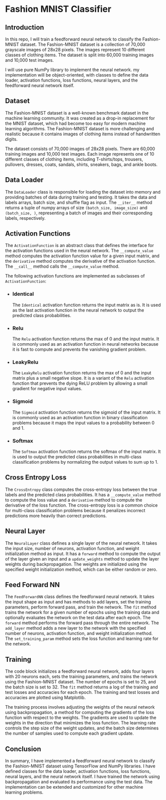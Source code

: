 # Fashion MNIST Classifier

## Introduction

In this repo, I will train a feedforward neural network to classify the Fashion-MNIST dataset. The Fashion-MNIST
dataset is a collection of 70,000 grayscale images of 28x28 pixels. The images represent 10 different classes of
clothing items. The dataset is split into 60,000 training images and 10,000 test images.

I will use pure NumPy library to implement the neural network. my implementation will be object-oriented,
with classes to define the data loader, activation functions, loss functions, neural layers, and the feedforward neural
network itself.

## Dataset

The Fashion-MNIST dataset is a well-known benchmark dataset in the machine learning community. It was created as a
drop-in replacement for the MNIST dataset, which had become too easy for modern machine learning algorithms. The
Fashion-MNIST dataset is more challenging and realistic because it contains images of clothing items instead of
handwritten digits.

The dataset consists of 70,000 images of 28x28 pixels. There are 60,000 training images and 10,000 test images. Each
image represents one of 10 different classes of clothing items, including T-shirts/tops, trousers, pullovers, dresses,
coats, sandals, shirts, sneakers, bags, and ankle boots.

## Data Loader

The `DataLoader` class is responsible for loading the dataset into memory and providing batches of data during training
and testing. It takes the data and labels arrays, batch size, and shuffle flag as input. The `__iter__` method returns a
tuple of numpy arrays of size `(batch_size, image_size)` and `(batch_size, )`, representing a batch of images and their
corresponding labels, respectively.

## Activation Functions

The `ActivationFunction` is an abstract class that defines the interface for the activation functions used in the neural
network. The `__compute_value` method computes the activation function value for a given input matrix, and
the `derivative` method computes the derivative of the activation function. The `__call__` method calls
the `__compute_value` method.

The following activation functions are implemented as subclasses of `ActivationFunction`:

- ### Identical

    The `Identical` activation function returns the input matrix as is. It is used as the last activation function in the
    neural network to output the predicted class probabilities.

- ### Relu

    The `Relu` activation function returns the max of 0 and the input matrix. It is commonly used as an activation function
    in neural networks because it is fast to compute and prevents the vanishing gradient problem.

- ### LeakyRelu

    The `LeakyRelu` activation function returns the max of 0 and the input matrix plus a small negative slope. It is a
    variant of the `Relu` activation function that prevents the dying ReLU problem by allowing a small gradient for negative
    input values.

- ### Sigmoid

    The `Sigmoid` activation function returns the sigmoid of the input matrix. It is commonly used as an activation function
    in binary classification problems because it maps the input values to a probability between 0 and 1.

- ### Softmax
    The `Softmax` activation function returns the softmax of the input matrix. It is used to output the predicted class
    probabilities in multi-class classification problems by normalizing the output values to sum up to 1.

## Cross Entropy Loss

The `CrossEntropy` class computes the cross-entropy loss between the true labels and the predicted class probabilities.
It has a `__compute_value` method to compute the loss value and a `derivative` method to compute the derivative of the
loss function. The cross-entropy loss is a common choice for multi-class classification problems because it penalizes
incorrect predictions more heavily than correct predictions.

## Neural Layer

The `NeuralLayer` class defines a single layer of the neural network. It takes the input size, number of neurons,
activation function, and weight initialization method as input. It has a `forward` method to compute the output of the
layer given an input and a `update_weights` method to update the layer weights during backpropagation. The weights are
initialized using the specified weight initialization method, which can be either random or zero.

## Feed Forward NN

The `FeedForwardNN` class defines the feedforward neural network. It takes the input shape as input and has methods to
add layers, set the training parameters, perform forward pass, and train the network. The `fit` method trains the
network for a given number of epochs using the training data and optionally evaluates the network on the test data after
each epoch. The `forward` method performs the forward pass through the entire network. The `add_layer` method adds a new
layer to the network with the specified number of neurons, activation function, and weight initialization method.
The `set_training_param` method sets the loss function and learning rate for the network.

## Training

The code block initializes a feedforward neural network, adds four layers with 20 neurons each, sets the training
parameters, and trains the network using the Fashion-MNIST dataset. The number of epochs is set to 25, and the batch
size is set to 32. The `fit` method returns a log of the training and test losses and accuracies for each epoch. The
training and test losses and accuracies are plotted using Matplotlib.

The training process involves adjusting the weights of the neural network using backpropagation, a method for computing
the gradients of the loss function with respect to the weights. The gradients are used to update the weights in the
direction that minimizes the loss function. The learning rate controls the step size of the weight updates, and the
batch size determines the number of samples used to compute each gradient update.

## Conclusion

In summary, I have implemented a feedforward neural network to classify the Fashion-MNIST dataset using TensorFlow and
NumPy libraries. I have defined classes for the data loader, activation functions, loss functions, neural layers, and
the neural network itself. I have trained the network using backpropagation and evaluated its performance using the
test data. The implementation can be extended and customized for other machine learning problems.
